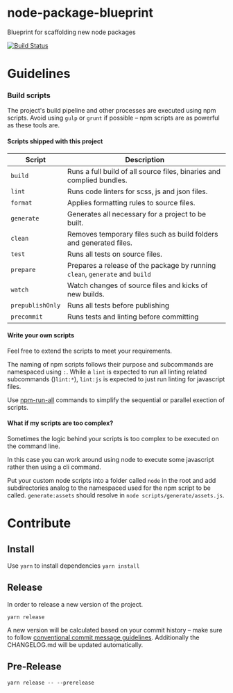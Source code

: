 # node-package-blueprint
Blueprint for scaffolding new node packages

[![Build Status](https://travis-ci.org/researchgate/node-package-blueprint.svg?branch=master)](https://travis-ci.org/researchgate/node-package-blueprint)

# Guidelines

### Build scripts

The project's build pipeline and other processes are executed using npm scripts. Avoid using `gulp` or `grunt` if possible – npm scripts are as powerful as these tools are.

#### Scripts shipped with this project

| Script  | Description|
| ------------- | ------------- |
| `build` | Runs a full build of all source files, binaries and complied bundles.  |
| `lint` | Runs code linters for scss, js and json files.  |
| `format` | Applies formatting rules to source files.  |
| `generate` | Generates all necessary for a project to be built.  |
| `clean` | Removes temporary files such as build folders and generated files.  |
| `test` | Runs all tests on source files.  |
| `prepare` | Prepares a release of the package by running `clean`, `generate` and `build`  |
| `watch` | Watch changes of source files and kicks of new builds.  |
| `prepublishOnly` | Runs all tests before publishing  |
| `precommit` | Runs tests and linting before committing |


#### Write your own scripts

Feel free to extend the scripts to meet your requirements.

The naming of npm scripts follows their purpose and subcommands are namespaced using `:`. While a `lint` is expected to run all linting related subcommands ()`lint:*`), `lint:js` is expected to just run linting for javascript files.

Use [npm-run-all](https://github.com/mysticatea/npm-run-all) commands to simplify the sequential or parallel exection of scripts.

#### What if my scripts are too complex?

Sometimes the logic behind your scripts is too complex to be executed on the command line.

In this case you can work around using node to execute some javascript rather then using a cli command.

Put your custom node scripts into a folder called `node` in the root and add subdirectories analog to the namespaced used for the npm script to be called. `generate:assets` should resolve in `node scripts/generate/assets.js`.

# Contribute

## Install
Use `yarn` to install dependencies
```yarn install```

## Release
In order to release a new version of the project.

```yarn release```

A new version will be calculated based on your commit history – make sure to follow [conventional commit message guidelines](https://github.com/conventional-changelog/standard-version#commit-message-convention-at-a-glance).
Additionally the CHANGELOG.md will be updated automatically.

## Pre-Release

```yarn release -- --prerelease```
